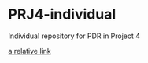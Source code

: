 # PRJ4-individual
Individual repository for PDR in Project 4

[a relative link](Interview_preparation_+_results.pdf)
